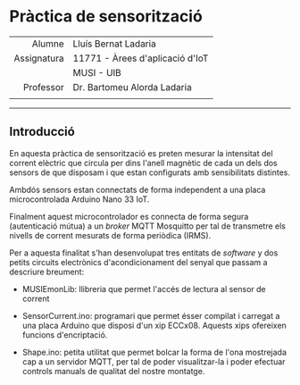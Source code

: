 # Pràctica de sensorització 

|             | |
|---:         |---|
| Alumne      | Lluís Bernat Ladaria  |
| Assignatura | 11771 - Àrees d'aplicació d'IoT |
|             | MUSI - UIB  |
| Professor   | Dr. Bartomeu Alorda Ladaria |
|             | |

---

## Introducció

En aquesta pràctica de sensorització 
es preten mesurar la intensitat 
del corrent elèctric que circula per dins 
l'anell magnètic de cada un dels dos 
sensors de que disposam i que estan 
configurats amb 
sensibilitats distintes. 

Ambdós sensors estan connectats 
de forma independent 
a una placa microcontrolada 
Arduino Nano 33 IoT. 

Finalment aquest microcontrolador 
es connecta de forma segura 
(autenticació mútua) a un *broker* 
MQTT Mosquitto per tal de transmetre 
els nivells de corrent mesurats 
de forma periòdica (IRMS). 

Per a aquesta finalitat 
s'han desenvolupat tres entitats 
de *software* y dos petits 
circuits electrònics d'acondicionament del 
senyal que passam a descriure breument: 

- MUSIEmonLib: 
llibreria que permet l'accés de lectura 
al sensor de corrent

- SensorCurrent.ino: 
programari que permet ésser compilat i carregat 
a una placa Arduino que disposi d'un 
xip ECCx08. 
Aquests xips ofereixen funcions d'encriptació. 

- Shape.ino: 
petita utilitat que permet bolcar la forma de l'ona mostrejada cap a un servidor MQTT, 
per tal de poder visualitzar-la i poder 
efectuar controls manuals de qualitat 
del nostre montatge. 